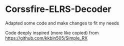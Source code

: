 # Corssfire-ELRS-Decoder
Adapted some code and make changes to fit my needs

Code deeply inspired (more like copied) from https://github.com/kkbin505/Simple_RX
